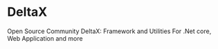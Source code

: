 # DeltaX
Open Source Community DeltaX: Framework and Utilities For .Net core, Web Application and more
